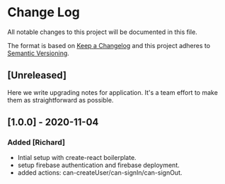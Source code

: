 # Change Log

All notable changes to this project will be documented in this file.

The format is based on [Keep a Changelog](http://keepachangelog.com/)
and this project adheres to [Semantic Versioning](http://semver.org/).

## [Unreleased]

Here we write upgrading notes for application. It's a team effort to make them as
straightforward as possible.

## [1.0.0] - 2020-11-04

### Added [Richard]

- Intial setup with create-react boilerplate.
- setup firebase authentication and firebase deployment.
- added actions: can-createUser/can-signIn/can-signOut.
